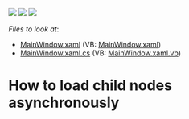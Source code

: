 <!-- default badges list -->
![](https://img.shields.io/endpoint?url=https://codecentral.devexpress.com/api/v1/VersionRange/128657855/22.2.2%2B)
[![](https://img.shields.io/badge/Open_in_DevExpress_Support_Center-FF7200?style=flat-square&logo=DevExpress&logoColor=white)](https://supportcenter.devexpress.com/ticket/details/E4068)
[![](https://img.shields.io/badge/📖_How_to_use_DevExpress_Examples-e9f6fc?style=flat-square)](https://docs.devexpress.com/GeneralInformation/403183)
<!-- default badges end -->
<!-- default file list -->
*Files to look at*:

* [MainWindow.xaml](./CS/Q409157/MainWindow.xaml) (VB: [MainWindow.xaml](./VB/Q409157/MainWindow.xaml))
* [MainWindow.xaml.cs](./CS/Q409157/MainWindow.xaml.cs) (VB: [MainWindow.xaml.vb](./VB/Q409157/MainWindow.xaml.vb))
<!-- default file list end -->
# How to load child nodes asynchronously


<p><br />
</p>

<br/>


